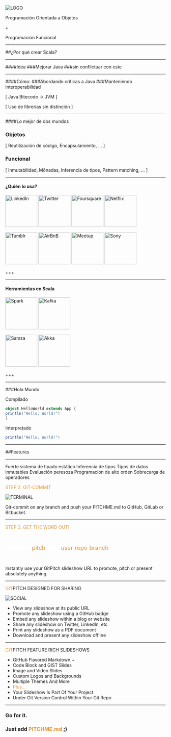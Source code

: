 ![LOGO](https://github.com/zombiefungus/scala-talk/raw/master/assets/images/scala-logo.png)

Programación Orientada a Objetos

<span class="red">+</span>

Programación Funcional

---

##¿Por qué crear Scala?

---


####<span class="dgray">Idea</span>
###<span class="orange">Mejorar</span> Java
###sin <span class="orange">conflictuar</span> con este

---
####<span class="dgray">Cómo:</span>
###Abordando <span class="orange">críticas</span> a Java
###Manteniendo <span class="orange">interoperabilidad</span>

<span class="paren">[ Java Bitecode -> JVM ]</span>

<span class="paren">[ Uso de librerías sin distinción ]</span>

---
####Lo mejor de dos mundos
### <span class="orange">Objetos</span>

<span class="paren">[ Reutilización de código, Encapsulamiento, ... ]</span>

### <span class="orange">Funcional</span>

<span class="paren">[ Inmutabilidad, Mónadas, Inferencia de tipos, Pattern matching, ... ]</span>

---
#### <span class="red">¿Quién lo usa?</span>

<img src="https://cdn4.iconfinder.com/data/icons/social-messaging-ui-color-shapes-2-free/128/social-linkedin-square2-128.png"
     alt="LinkedIn" height="100">
<img src="https://edubloxtutor.com/wp-content/uploads/2016/11/twitter-3-xxl.png"
     alt="Twitter" height="100">
<img src="https://www.shareicon.net/data/128x128/2016/07/16/796802_logo_512x512.png"
     alt="Foursquare" height="100">
<img src="https://img.clipartfest.com/41febf049d705f818380e1f03ed4e091_free-icons-clipart-netflix_256-256.png"
     alt="Netflix" height="100">

<img src="https://upload.wikimedia.org/wikipedia/commons/thumb/4/43/Tumblr.svg/256px-Tumblr.svg.png"
     alt="Tumblr" height="100">
<img src="http://riga.esn.lv/sites/default/files/partners/images/airbnb.png"
     alt="AirBnB" height="100">
<img src="http://icons.iconarchive.com/icons/danleech/simple/256/meetup-icon.png"
     alt="Meetup" height="100">
<img src="http://www.omavahti.fi/wp-content/uploads/2015/02/sony-logo-slogan.png" alt="Sony" height="100">

+++

---
#### <span class="red">Herramientas en Scala</span>

<img src="https://svbtleusercontent.com/ivdemz9z9lsm6g_small.png"
     alt="Spark" height="100">
<img src="https://svn.apache.org/repos/asf/kafka/site/logos/originals/png/WIDE%20-%20Black%20on%20Transparent.png"
     alt="Kafka" height="100">

<img src="https://upload.wikimedia.org/wikipedia/commons/5/50/Samza_Logo.png"
     alt="Samza" height="100">
<img src="https://upload.wikimedia.org/wikipedia/en/thumb/5/5e/Akka_toolkit_logo.svg/1280px-Akka_toolkit_logo.svg.png"
     alt="Akka" height="100">

+++

---

###Hola Mundo

<span class="red">Compilado</span>
```scala
object HelloWorld extends App {
println("Hello, World!")
}
```
<span class="red">Interpretado</span>
```scala
println("Hello, World!")
```

---
##Features

---
Fuerte sistema de tipado estático
Inferencia de tipos
Tipos de datos inmutables
Evaluación peresoza
Programación de alto orden
Sobrecarga de operadores

<span style="color: #e49436">STEP 2. GIT-COMMIT</span>

![TERMINAL](https://d1z75bzl1vljy2.cloudfront.net/hello-world/terminal.png)

Git-commit on any branch and push your PITCHME.md to GitHub, GitLab or Bitbucket.

---

<span style="color: #e49436">STEP 3. GET THE WORD OUT!</span>

<br>

<span style="font-size: 1.3em;"><span style="color:white">htt</span><span style="color:white">ps://git</span><span style="color: #e49436">pitch</span><span style="color: white">.com/<span style="color: #e49436">user</span>/<span style="color: #e49436">repo</span>/<span style="color: #e49436">branch</span></span>

<br>

Instantly use your GitPitch slideshow URL to promote, pitch or present absolutely anything.

---

<span style="color: #e49436">GIT</span>PITCH DESIGNED FOR SHARING

![SOCIAL](https://d1z75bzl1vljy2.cloudfront.net/hello-world/gp-social.jpg)

- View any slideshow at its public URL
- Promote any slideshow using a GitHub badge
- Embed any slideshow within a blog or website
- Share any slideshow on Twitter, LinkedIn, etc
- Print any slideshow as a PDF document
- Download and present any slideshow offline

---

<span style="color: #e49436">GIT</span>PITCH FEATURE RICH SLIDESHOWS

- GitHub Flavored Markdown +
- Code Block and GIST Slides
- Image and Video Slides
- Custom Logos and Backgrounds
- Multiple Themes And More
- <span style="color: #e49436">Plus...</span>
- Your Slideshow Is Part Of Your Project
- Under Git Version Control Within Your Git Repo


---

### Go for it.
### Just add <span style="color: #e49436; text-transform: none">PITCHME.md</span> ;)

```

```
